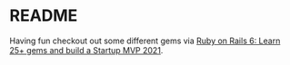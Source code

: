 # README

Having fun checkout out some different gems via [Ruby on Rails 6: Learn 25+ gems and build a Startup MVP 2021](https://www.udemy.com/course/ruby-on-rails-6-learn-20-gems-build-an-e-learning-platform).

